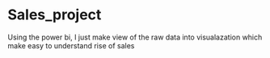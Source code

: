 # Sales_project
Using the power bi, I just make view of the raw data into visualazation which make easy to understand rise of sales
